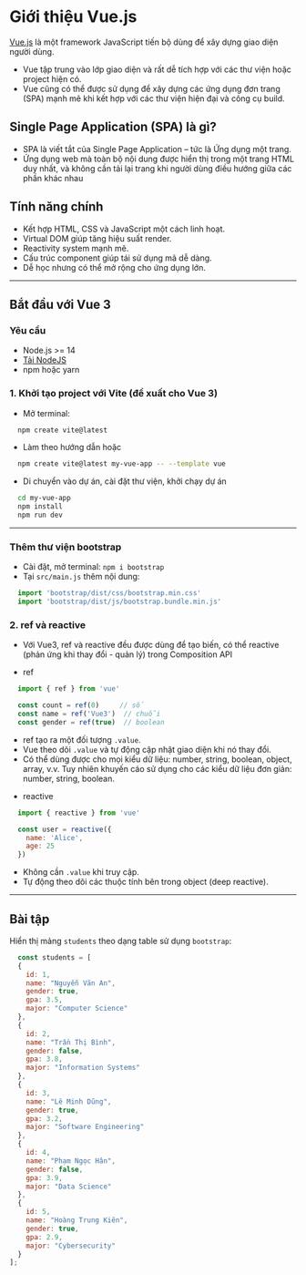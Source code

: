 # Giới thiệu Vue.js

[Vue.js](https://vuejs.org/) là một framework JavaScript tiến bộ dùng để xây dựng giao diện người dùng. 
- Vue tập trung vào lớp giao diện và rất dễ tích hợp với các thư viện hoặc project hiện có. 
- Vue cũng có thể được sử dụng để xây dựng các ứng dụng đơn trang (SPA) mạnh mẽ khi kết hợp với các thư viện hiện đại và công cụ build.

## Single Page Application (SPA) là gì?
- SPA là viết tắt của Single Page Application – tức là Ứng dụng một trang.
- Ứng dụng web mà toàn bộ nội dung được hiển thị trong một trang HTML duy nhất, và không cần tải lại trang khi người dùng điều hướng giữa các phần khác nhau

## Tính năng chính

- Kết hợp HTML, CSS và JavaScript một cách linh hoạt.
- Virtual DOM giúp tăng hiệu suất render.
- Reactivity system mạnh mẽ.
- Cấu trúc component giúp tái sử dụng mã dễ dàng.
- Dễ học nhưng có thể mở rộng cho ứng dụng lớn.

---

## Bắt đầu với Vue 3

### Yêu cầu

- Node.js >= 14
- [Tải NodeJS](https://nodejs.org/en/download)
- npm hoặc yarn

### 1. Khởi tạo project với Vite (đề xuất cho Vue 3)
- Mở terminal:
```bash
  npm create vite@latest
```
- Làm theo hướng dẫn hoặc
```bash
  npm create vite@latest my-vue-app -- --template vue
```
- Di chuyển vào dự án, cài đặt thư viện, khởi chạy dự án
```bash
  cd my-vue-app
  npm install
  npm run dev
```
---

### Thêm thư viện bootstrap

- Cài đặt, mở terminal: `npm i bootstrap`
- Tại `src/main.js` thêm nội dung:
```js
  import 'bootstrap/dist/css/bootstrap.min.css'
  import 'bootstrap/dist/js/bootstrap.bundle.min.js'
```

### 2. ref và reactive
- Với Vue3, ref và reactive đều được dùng để tạo biến, có thể reactive (phản ứng khi thay đổi - quản lý) trong Composition API

- ref
```js
  import { ref } from 'vue'

  const count = ref(0)     // số
  const name = ref('Vue3')  // chuỗi
  const gender = ref(true)  // boolean
```
  + ref tạo ra một đối tượng `.value`.
  + Vue theo dõi `.value` và tự động cập nhật giao diện khi nó thay đổi.
  + Có thể dùng được cho mọi kiểu dữ liệu: number, string, boolean, object, array, v.v. Tuy nhiên khuyến cáo sử dụng cho các kiểu dữ liệu đơn giản: number, string, boolean.

- reactive
```js
  import { reactive } from 'vue'

  const user = reactive({
    name: 'Alice',
    age: 25
  })
```

  + Không cần `.value` khi truy cập.
  + Tự động theo dõi các thuộc tính bên trong object (deep reactive).
---

## Bài tập
Hiển thị mảng `students` theo dạng table sử dụng `bootstrap`:
```js
  const students = [
  {
    id: 1,
    name: "Nguyễn Văn An",
    gender: true,
    gpa: 3.5,
    major: "Computer Science"
  },
  {
    id: 2,
    name: "Trần Thị Bình",
    gender: false,
    gpa: 3.8,
    major: "Information Systems"
  },
  {
    id: 3,
    name: "Lê Minh Dũng",
    gender: true,
    gpa: 3.2,
    major: "Software Engineering"
  },
  {
    id: 4,
    name: "Phạm Ngọc Hân",
    gender: false,
    gpa: 3.9,
    major: "Data Science"
  },
  {
    id: 5,
    name: "Hoàng Trung Kiên",
    gender: true,
    gpa: 2.9,
    major: "Cybersecurity"
  }
];

```


